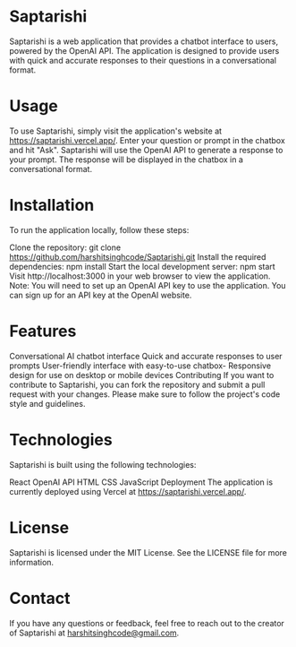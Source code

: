 # Saptarishi

Saptarishi is a web application that provides a chatbot interface to users, powered by the OpenAI API. The application is designed to provide users with quick and accurate responses to their questions in a conversational format.

# Usage
To use Saptarishi, simply visit the application's website at https://saptarishi.vercel.app/. Enter your question or prompt in the chatbox and hit "Ask". Saptarishi will use the OpenAI API to generate a response to your prompt. The response will be displayed in the chatbox in a conversational format.

# Installation
To run the application locally, follow these steps:

Clone the repository: git clone https://github.com/harshitsinghcode/Saptarishi.git
Install the required dependencies: npm install
Start the local development server: npm start
Visit http://localhost:3000 in your web browser to view the application.
Note: You will need to set up an OpenAI API key to use the application. You can sign up for an API key at the OpenAI website.

# Features
Conversational AI chatbot interface
Quick and accurate responses to user prompts
User-friendly interface with easy-to-use chatbox- Responsive design for use on desktop or mobile devices
Contributing
If you want to contribute to Saptarishi, you can fork the repository and submit a pull request with your changes. Please make sure to follow the project's code style and guidelines.

# Technologies
Saptarishi is built using the following technologies:

React
OpenAI API
HTML
CSS
JavaScript
Deployment
The application is currently deployed using Vercel at https://saptarishi.vercel.app/.

# License
Saptarishi is licensed under the MIT License. See the LICENSE file for more information.

# Contact
If you have any questions or feedback, feel free to reach out to the creator of Saptarishi at harshitsinghcode@gmail.com.
